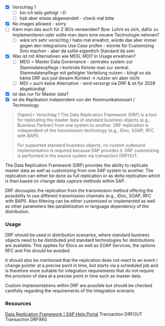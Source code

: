 - [x] Vorschlag 1
	- [ ] bin ich teils gefolgt :-D
	- [ ] hab aber etwas abgewandelt - check mal bitte
- [x] No images allowed - sorry
- [ ] Kann man das auch für Z-BOs verwenden? Bzw. Lohnt es sich, dafür zu Implementieren oder sollte man dann eine neuere Technologie nehmen?
	- [ ] wäre ich sehr vorsichtig / habs mal erwähnt, würde das aber immer gegen den integrations Use Case prüfen - könnte für Customizing Sinn machen - aber da sollte eigentlich Standard da sein
- [x] Was ist mit Alternativen wie MDG, MDI? In Usage erwähnen?
	- [ ] MDG = Master Data Governance - zentrales system zur Stammdatenpflege / kontrolle 
	      Könnte man zur zentral. Stammdatenpflege mit gefolgter Verteilung nutzen - klingt so als käme DRF aus just diesem Kontext -> nutzen wir aber nicht
	- [ ] MDI = auch keine Alternative - wird versorgt via DRF & ist für 2028 abgekündigt
- [x] Ist das nur für Master data?
- [x] ist die Replikation independent von der Kommunikationsart / Technnology
> [!open]+ Vorschlag 1
> The Data Replication Framework (DRF) is a tool for replicating the master data of standard business objects (e.g., Business Partner) from one system to another. DRF replication is independent of the transmission technology (e.g., IDoc, SOAP, RFC with BAPI).
> 
>For supported standard business objects, no custom outbound implementation is required because SAP provides it. DRF customizing is performed in the source system via transaction DRFOUT.

The Data Replication Framework (DRF) provides the ability to replicate master data as well as  customizing from one SAP system to another. The replication can either be done as full replication or as delta replication which is then based on change data capture methods within SAP.

DRF decouples the replication from the transmission method offering the possibility to use different transmission channels (e.g., IDoc, SOAP, RFC with BAPI). Also filtering can be either customized or implemented as well as other parameters like parallelization or language dependency of the distribution. 
### Usage
DRF should be used in distribution scenarios, where standard business objects need to be distributed and standard technologies for distributions are available. This applies for IDocs as well as SOAP Services, the options RFC and File should be avoided.

It should also be mentioned that the replication does not react to an event / change pointer at a precise point in time, but starts via a scheduled job and is therefore more suitable for integration requirements that do not require the provision of data at a precise point in time such as master data.

Custom implementations within DRF are possible but should be checked carefully regarding the requirements of the integration scenario. 
### Resources
[Data Replication Framework | SAP Help Portal](https://help.sap.com/docs/SAP_S4HANA_ON-PREMISE/8308e6d301d54584a33cd04a9861bc52/88e3f5577c84bc12e10000000a4450e5.html?locale=en-US)
Transaction DRFOUT
Transaction DRFIMG